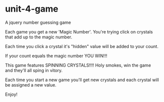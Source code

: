 # unit-4-game
A jquery number guessing game

Each game you get a new 'Magic Number'.  You're trying click on crystals that add up to the magic number. 

Each time you click a crystal it's "hidden" value will be added to your count. 

If your count equals the magic number YOU WIN!!!

This game features SPINNING CRYSTALS!!!!  Holy smokes, win the game and they'll all sping in vitory.

Each time you start a new game you'll get new crystals and each crystal will be assigned a new value. 

Enjoy!